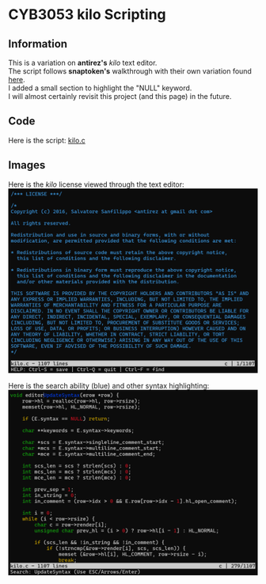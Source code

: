 # CYB3053 kilo Scripting
## Information
This is a variation on **antirez's** _kilo_ text editor. <br />
The script follows **snaptoken's** walkthrough with their own variation found [here](https://viewsourcecode.org/snaptoken/kilo/index.html). <br />
I added a small section to highlight the "NULL" keyword. <br />
I will almost certainly revisit this project (and this page) in the future. <br />

## Code
Here is the script: [kilo.c](projects/CYB3053-kilo.c) <br />

## Images
Here is the _kilo_ license viewed through the text editor: <br />
![kilo-LICENSE.png](kilo-LICENSE.png) <br />

Here is the search ability (blue) and other syntax highlighting: <br />
![kilo-Search.png](kilo-Search.png) <br />
